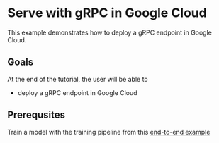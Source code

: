 # Serve with gRPC in Google Cloud

This example demonstrates how to deploy a gRPC endpoint in Google Cloud. 

## Goals
At the end of the tutorial, the user will be able to
- deploy a gRPC endpoint in Google Cloud

## Prerequsites
Train a model with the training pipeline from this [end-to-end example](../binary_class_gcp)
